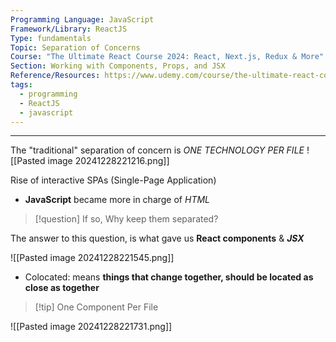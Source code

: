 ```yaml
---
Programming Language: JavaScript
Framework/Library: ReactJS
Type: fundamentals
Topic: Separation of Concerns
Course: "The Ultimate React Course 2024: React, Next.js, Redux & More"
Section: Working with Components, Props, and JSX
Reference/Resources: https://www.udemy.com/course/the-ultimate-react-course/
tags:
  - programming
  - ReactJS
  - javascript
---
```

---

The "traditional" separation of concern is _ONE TECHNOLOGY PER FILE_
![[Pasted image 20241228221216.png]]

Rise of interactive SPAs (Single-Page Application)
- __JavaScript__ became more in charge of _HTML_
> [!question] If so, Why keep them separated?

The answer to this question, is what gave us __React components__ & ___JSX___

![[Pasted image 20241228221545.png]]
- Colocated: means __things that change together, should be located as close as together__
> [!tip] One Component Per File

![[Pasted image 20241228221731.png]]
